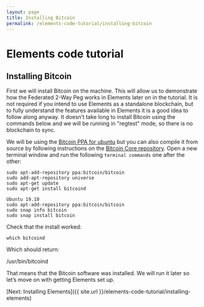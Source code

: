```yaml
---
layout: page
title: Installing Bitcoin
permalink: /elements-code-tutorial/installing-bitcoin
---
```


# Elements code tutorial

## Installing Bitcoin

First we will install Bitcoin on the machine. This will allow us to demonstrate how the Federated 2-Way Peg works in Elements later on in the tutorial. It is not required if you intend to use Elements as a standalone blockchain, but to fully understand the features available in Elements it is a good idea to follow along anyway. It doesn’t take long to install Bitcoin using the commands below and we will be running in "regtest" mode, so there is no blockchain to sync.

We will be using the [Bitcoin PPA for ubuntu](https://launchpad.net/~bitcoin/+archive/ubuntu/bitcoin) but you can also compile it from source by following instructions on the [Bitcoin Core repository](https://github.com/bitcoin/bitcoin). Open a new terminal window and run the following `terminal commands` one after the other:

~~~~
sudo apt-add-repository ppa:bitcoin/bitcoin
sudo add-apt-repository universe
sudo apt-get update
sudo apt-get install bitcoind
~~~~
~~~~
Ubuntu 19.10
sudo apt-add-repository ppa:bitcoin/bitcoin
sudo snap info bitcoin
sudo snap install bitcoin
~~~~



Check that the install worked:

~~~~
which bitcoind
~~~~

Which should return:

<div class="console-output">/usr/bin/bitcoind</div>

That means that the Bitcoin software was installed. We will run it later so let’s move on with getting Elements set up.


[Next: Installing Elements]({{ site.url }}/elements-code-tutorial/installing-elements)

